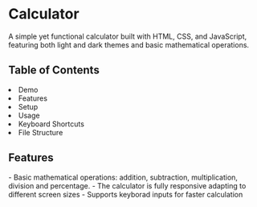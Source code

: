 # Calculator
A simple yet functional calculator built with HTML, CSS, and JavaScript, featuring both light and dark themes and basic mathematical operations.

<h2>Table of Contents</h2> 
<list>
<li>Demo</li>
<li>Features</li>
<li>Setup</li>
<li>Usage</li>
<li>Keyboard Shortcuts</li>
<li>File Structure</li>
</list>
<h2>Features</h2>
- Basic mathematical operations: addition, subtraction, multiplication, division and percentage.
- The calculator is fully responsive adapting to different screen sizes
- Supports keyborad inputs for faster calculation

